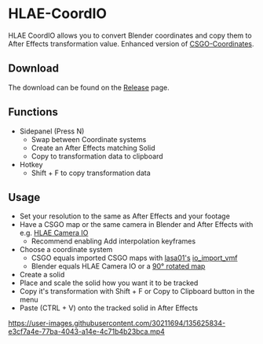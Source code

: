 # HLAE-CoordIO

HLAE CoordIO allows you to convert Blender coordinates and copy them to After Effects transformation value. Enhanced version of [CSGO-Coordinates](https://github.com/Devostated/CSGO-Coordinates).


## Download

The download can be found on the [Release](https://github.com/Devostated/HLAE-CoordIO/releases) page.

## Functions
* Sidepanel (Press N)
  * Swap between Coordinate systems
  * Create an After Effects matching Solid
  * Copy to transformation data to clipboard
* Hotkey
  *  Shift + F to copy transformation data 

## Usage
* Set your resolution to the same as After Effects and your footage
* Have a CSGO map or the same camera in Blender and After Effects with e.g. [HLAE Camera IO](https://www.advancedfx.org/download/#tools-hlae-camio)
  * Recommend enabling Add interpolation keyframes
* Choose a coordinate system
  * CSGO equals imported CSGO maps with [lasa01's](https://github.com/lasa01) [io_import_vmf](https://github.com/lasa01/io_import_vmf)
  * Blender equals HLAE Camera IO or a [90° rotated map](https://github.com/lasa01/io_import_vmf/wiki/FAQ#how-to-import-the-players-and-camera-too)
* Create a solid
* Place and scale the solid how you want it to be tracked
* Copy it's transformation with Shift + F or Copy to Clipboard button in the menu
* Paste (CTRL + V) onto the tracked solid in After Effects


https://user-images.githubusercontent.com/30211694/135625834-e3cf7a4e-77ba-4043-a14e-4c71b4b23bca.mp4



